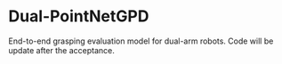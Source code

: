 # Dual-PointNetGPD
End-to-end grasping evaluation model for dual-arm robots. Code will be update after the acceptance.

